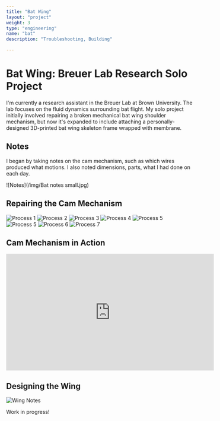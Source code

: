 ```yaml
---
title: "Bat Wing"
layout: "project"
weight: 3
type: "engineering"
name: "bat"
description: "Troubleshooting, Building"

---
```


# Bat Wing: Breuer Lab Research Solo Project

I'm currently a research assistant in the Breuer Lab at Brown University. The lab focuses on the fluid dynamics surrounding bat flight. My solo project initially involved repairing a broken mechanical bat wing shoulder mechanism, but now it's expanded to include attaching a personally-designed 3D-printed bat wing skeleton frame wrapped with membrane.

## Notes

I began by taking notes on the cam mechanism, such as which wires produced what motions. I also noted dimensions, parts, what I had done on each day.

![Notes](/img/Bat notes small.jpg)

## Repairing the Cam Mechanism

![Process 1](/img/IMG-8443.jpg)
![Process 2](/img/IMG-8789.jpg)
![Process 3](/img/IMG-8786.jpg)
![Process 4](/img/IMG-8768.jpg)
![Process 5](/img/IMG-8808.jpg)
![Process 5](/img/IMG-8816.jpg)
![Process 6](/img/IMG-8818.jpg)
![Process 7](/img/IMG-8871.jpg)

## Cam Mechanism in Action

<iframe width="560" height="315" src="https://www.youtube.com/embed/Ha3_HSTw_L4" title="YouTube video player" frameborder="0" allow="accelerometer; autoplay; clipboard-write; encrypted-media; gyroscope; picture-in-picture" allowfullscreen></iframe>


## Designing the Wing

![Wing Notes](/img/IMG-9111.jpg)


Work in progress!
